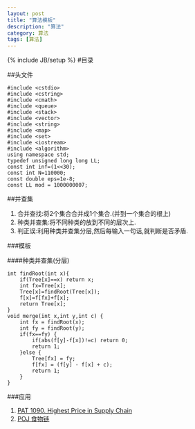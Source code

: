```yaml
---
layout: post
title: "算法模板"
description: "算法"
category: 算法
tags: [算法]
---
```

{% include JB/setup %}
#目录

<script src="http://code.jquery.com/jquery-1.7.2.min.js"></script>


<script type="text/javascript" >
 $(document).ready(function(){
      $("h2,h3,h4,h5,h6").each(function(i,item){
        var tag = $(item).get(0).localName;
        $(item).attr("id","wow"+i);
        $("#category").append('<a class="new'+tag+'" href="#wow'+i+'">'+$(this).text()+'</a></br>');
        $(".newh2").css("margin-left",0);
        $(".newh3").css("margin-left",20);
        $(".newh4").css("margin-left",40);
        $(".newh5").css("margin-left",60);
        $(".newh6").css("margin-left",80);
      });
 });
</script>
<div id="category"></div>

 


##头文件

	#include <cstdio>
	#include <cstring>
	#include <cmath>
	#include <queue>
	#include <stack>
	#include <vector>
	#include <string>
	#include <map>
	#include <set>
	#include <iostream>
	#include <algorithm>
	using namespace std;
	typedef unsigned long long LL;
	const int inf=(1<<30);
	const int N=110000;
	const double eps=1e-8;
	const LL mod = 1000000007;

##并查集

1. 合并查找:将2个集合合并成1个集合.(并到一个集合的根上)
2. 种类并查集:将不同种类的放到不同的层次上.
3. 判正误:利用种类并查集分层,然后每输入一句话,就判断是否矛盾.###模板
####种类并查集(分层)

	int findRoot(int x){
		if(Tree[x]==x) return x;
		int fx=Tree[x];
		Tree[x]=findRoot(Tree[x]);
		f[x]=f[fx]+f[x];
		return Tree[x];
	}
	void merge(int x,int y,int c) {
	    int fx = findRoot(x);
	    int fy = findRoot(y);
	    if(fx==fy) {
	    	if(abs(f[y]-f[x])!=c) return 0;
	    	return 1;
		}else {
	        Tree[fx] = fy;
	        f[fx] = (f[y] - f[x] + c);
	        return 1;
	    }
	}

###应用
1. [PAT 1090. Highest Price in Supply Chain](http://www.patest.cn/contests/pat-a-practise/1090)
2. [POJ 食物链](http://www.patest.cn/contests/pat-a-practise/1090)

